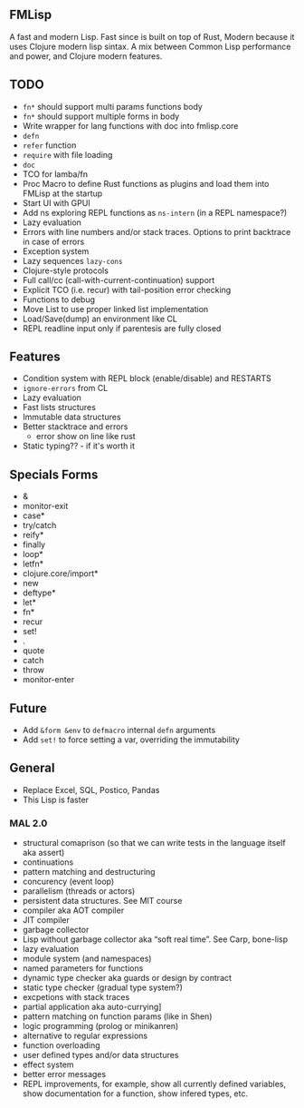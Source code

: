 ## FMLisp

A fast and modern Lisp. Fast since is built on top of Rust, Modern because it uses Clojure modern lisp sintax. A mix between Common Lisp performance and power, and Clojure modern features.

## TODO

- `fn*` should support multi params functions body
- `fn*` should support multiple forms in body
- Write wrapper for lang functions with doc into fmlisp.core
- `defn`
- `refer` function
- `require` with file loading
- `doc`
- TCO for lamba/fn
- Proc Macro to define Rust functions as plugins and load them into FMLisp at the startup
- Start UI with GPUI
- Add ns exploring REPL functions as `ns-intern` (in a REPL namespace?)
- Lazy evaluation
- Errors with line numbers and/or stack traces. Options to print backtrace in case of errors
- Exception system
- Lazy sequences `lazy-cons`
- Clojure-style protocols
- Full call/cc (call-with-current-continuation) support
- Explicit TCO (i.e. recur) with tail-position error checking
- Functions to debug
- Move List to use proper linked list implementation
- Load/Save(dump) an environment like CL
- REPL readline input only if parentesis are fully closed

## Features

- Condition system with REPL block (enable/disable) and RESTARTS
- `ignore-errors` from CL
- Lazy evaluation
- Fast lists structures
- Immutable data structures
- Better stacktrace and errors
  - error show on line like rust
- Static typing?? - if it's worth it

## Specials Forms

- &
- monitor-exit
- case\*
- try/catch
- reify\*
- finally
- loop\*
- letfn\*
- clojure.core/import\*
- new
- deftype\*
- let\*
- fn\*
- recur
- set!
- .
- quote
- catch
- throw
- monitor-enter

## Future

- Add `&form &env` to `defmacro` internal `defn` arguments
- Add `set!` to force setting a var, overriding the immutability

## General

- Replace Excel, SQL, Postico, Pandas
- This Lisp is faster

### MAL 2.0

- structural comaprison (so that we can write tests in the language itself aka assert)
- continuations
- pattern matching and destructuring
- concurency (event loop)
- parallelism (threads or actors)
- persistent data structures. See MIT course
- compiler aka AOT compiler
- JIT compiler
- garbage collector
- Lisp without garbage collector aka “soft real time”. See Carp, bone-lisp
- lazy evaluation
- module system (and namespaces)
- named parameters for functions
- dynamic type checker aka guards or design by contract
- static type checker (gradual type system?)
- excpetions with stack traces
- partial application aka auto-currying]
- pattern matching on function params (like in Shen)
- logic programming (prolog or minikanren)
- alternative to regular expressions
- function overloading
- user defined types and/or data structures
- effect system
- better error messages
- REPL improvements, for example, show all currently defined variables, show documentation for a function, show infered types, etc.

